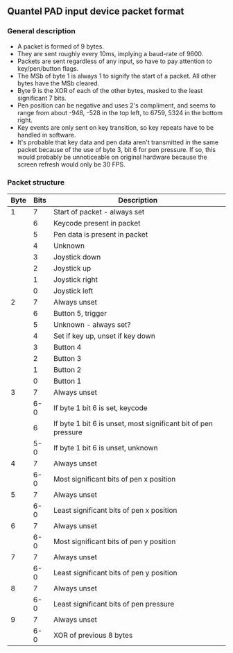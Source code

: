 
## Quantel PAD input device packet format

### General description
- A packet is formed of 9 bytes.
- They are sent roughly every 10ms, implying a baud-rate of 9600.
- Packets are sent regardless of any input, so have to pay attention to key/pen/button flags.
- The MSb of byte 1 is always 1 to signify the start of a packet. All other bytes have the MSb cleared.
- Byte 9 is the XOR of each of the other bytes, masked to the least significant 7 bits.
- Pen position can be negative and uses 2's compliment, and seems to range from about -948, -528 in the top left, to 6759, 5324 in the bottom right.
- Key events are only sent on key transition, so key repeats have to be handled in software.
- It's probable that key data and pen data aren't transmitted in the same packet because of the use of byte 3, bit 6 for pen pressure. If so, this would probably be unnoticeable on original hardware because the screen refresh would only be 30 FPS.

### Packet structure

| Byte | Bits | Description                                                    |
|------|------|----------------------------------------------------------------|
| 1    | 7    | Start of packet - always set                                   |
|      | 6    | Keycode present in packet                                      |
|      | 5    | Pen data is present in packet                                  |
|      | 4    | Unknown                                                        |
|      | 3    | Joystick down                                                  |
|      | 2    | Joystick up                                                    |
|      | 1    | Joystick right                                                 |
|      | 0    | Joystick left                                                  |
| 2    | 7    | Always unset                                                   |
|      | 6    | Button 5, trigger                                              |
|      | 5    | Unknown - always set?                                          |
|      | 4    | Set if key up, unset if key down                               |
|      | 3    | Button 4                                                       |
|      | 2    | Button 3                                                       |
|      | 1    | Button 2                                                       |
|      | 0    | Button 1                                                       |
| 3    | 7    | Always unset                                                   |
|      | 6-0  | If byte 1 bit 6 is set, keycode                                |
|      | 6    | If byte 1 bit 6 is unset, most significant bit of pen pressure |
|      | 5-0  | If byte 1 bit 6 is unset, unknown                              |
| 4    | 7    | Always unset                                                   |
|      | 6-0  | Most significant bits of pen x position                        |
| 5    | 7    | Always unset                                                   |
|      | 6-0  | Least significant bits of pen x position                       |
| 6    | 7    | Always unset                                                   |
|      | 6-0  | Most significant bits of pen y position                        |
| 7    | 7    | Always unset                                                   |
|      | 6-0  | Least significant bits of pen y position                       |
| 8    | 7    | Always unset                                                   |
|      | 6-0  | Least significant bits of pen pressure                         |
| 9    | 7    | Always unset                                                   |
|      | 6-0  | XOR of previous 8 bytes                                        |
